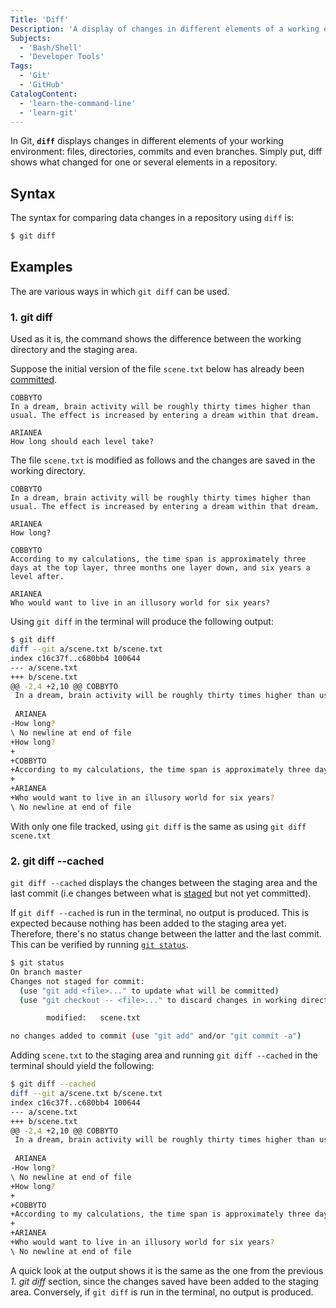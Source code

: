 ```yaml
---
Title: 'Diff'
Description: 'A display of changes in different elements of a working environment: files, directories, commits, branches, etc.'
Subjects:
  - 'Bash/Shell'
  - 'Developer Tools'
Tags:
  - 'Git'
  - 'GitHub'
CatalogContent:
  - 'learn-the-command-line'
  - 'learn-git'
---
```


In Git, __`diff`__ displays changes in different elements of your working environment: files, directories, commits and even branches. Simply put, diff shows what changed for one or several elements in a repository.

## Syntax

The syntax for comparing data changes in a repository using `diff` is:

```bash
$ git diff
```

## Examples

The are various ways in which `git diff` can be used.

### 1. git diff

Used as it is, the command shows the difference between the working directory and the staging area.

Suppose the initial version of the file `scene.txt` below has already been [committed](https://www.codecademy.com/resources/docs/git/commit).

```
COBBYTO
In a dream, brain activity will be roughly thirty times higher than usual. The effect is increased by entering a dream within that dream.

ARIANEA
How long should each level take?
```

The file `scene.txt` is modified as follows and the changes are saved in the working directory.

```
COBBYTO
In a dream, brain activity will be roughly thirty times higher than usual. The effect is increased by entering a dream within that dream.

ARIANEA
How long?

COBBYTO
According to my calculations, the time span is approximately three days at the top layer, three months one layer down, and six years a level after.

ARIANEA
Who would want to live in an illusory world for six years?
```

Using `git diff` in the terminal will produce the following output:

```bash
$ git diff
diff --git a/scene.txt b/scene.txt
index c16c37f..c680bb4 100644
--- a/scene.txt
+++ b/scene.txt
@@ -2,4 +2,10 @@ COBBYTO
 In a dream, brain activity will be roughly thirty times higher than usual. The effect is increased by entering a dream within that dream.
 
 ARIANEA
-How long?
\ No newline at end of file
+How long?
+
+COBBYTO
+According to my calculations, the time span is approximately three days at the top layer, three months one layer down, and six years a level after.
+
+ARIANEA
+Who would want to live in an illusory world for six years?
\ No newline at end of file
```

With only one file tracked, using  `git diff` is the same as using  `git diff scene.txt`

### 2. git diff --cached

`git diff --cached` displays the changes between the staging area and the last commit (i.e changes between what is [staged](https://www.codecademy.com/resources/docs/git/add) but not yet committed).

If `git diff --cached` is run in the terminal, no output is produced. This is expected because nothing has been added to the staging area yet. Therefore, there's no status change between the latter and the last commit. This can be verified by running [`git status`](https://www.codecademy.com/resources/docs/git/status).

```bash
$ git status
On branch master
Changes not staged for commit:
  (use "git add <file>..." to update what will be committed)
  (use "git checkout -- <file>..." to discard changes in working directory)

        modified:   scene.txt

no changes added to commit (use "git add" and/or "git commit -a")
```

Adding `scene.txt` to the staging area and running `git diff --cached` in the terminal should yield the following:

```bash
$ git diff --cached
diff --git a/scene.txt b/scene.txt
index c16c37f..c680bb4 100644
--- a/scene.txt
+++ b/scene.txt
@@ -2,4 +2,10 @@ COBBYTO
 In a dream, brain activity will be roughly thirty times higher than usual. The effect is increased by entering a dream within that dream.
 
 ARIANEA
-How long?
\ No newline at end of file
+How long?
+
+COBBYTO
+According to my calculations, the time span is approximately three days at the top layer, three months one layer down, and six years a level after.
+
+ARIANEA
+Who would want to live in an illusory world for six years?
\ No newline at end of file
```

A quick look at the output shows it is the same as the one from the previous _1. git diff_ section, since the changes saved have been added to the staging area. Conversely, if `git diff` is run in the terminal, no output is produced.